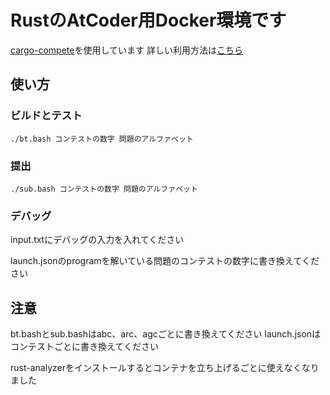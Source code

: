# RustのAtCoder用Docker環境です

[cargo-compete](https://github.com/qryxip/cargo-compete)を使用しています
詳しい利用方法は[こちら](https://qiita.com/rokoooouribo/items/76a0057c75694fd943f5)


## 使い方

### ビルドとテスト

```bash:
./bt.bash コンテストの数字 問題のアルファベット
```

### 提出

```bash:
./sub.bash コンテストの数字 問題のアルファベット
```

### デバッグ

input.txtにデバッグの入力を入れてください

launch.jsonのprogramを解いている問題のコンテストの数字に書き換えてください

## 注意

bt.bashとsub.bashはabc、arc、agcごとに書き換えてください
launch.jsonはコンテストごとに書き換えてください

rust-analyzerをインストールするとコンテナを立ち上げるごとに使えなくなりました
